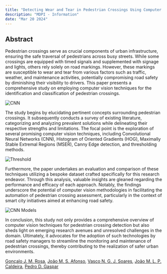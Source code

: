```yaml
---
title: "Detecting Wear and Tear in Pedestrian Crossings Using Computer Vision Techniques: Approaches, Challenges, and Opportunities"
description: "MDPI - Information"
date: "Mar 20 2024"
---
```


## Abstract

Pedestrian crossings serve as crucial components of urban infrastructure, ensuring the safe traversal of pedestrians across busy streets. While some crossings are equipped with timed signals and supplemented with signage and lights, others rely solely on road markings. However, these markings are susceptible to wear and tear from various factors such as traffic, weather, and maintenance activities, potentially compromising road safety by diminishing their visibility to drivers. This paper presents a comprehensive study on employing computer vision techniques for the identification and classification of pedestrian crossings.

![CNN](/cnn.webp)

The study begins by elucidating pertinent concepts surrounding pedestrian crossings. It subsequently conducts a survey of existing literature, categorizing and analyzing prevalent solutions while delineating their respective strengths and limitations. The focal point is the exploration of several promising computer vision techniques, including Convolutional Neural Networks (CNN), Histogram of Oriented Gradients (HOG), Maximally Stable Extremal Regions (MSER), Canny Edge detection, and thresholding methods.

![Threshold](/threshold.png)

Furthermore, the paper undertakes an evaluation and comparison of these techniques utilizing a bespoke dataset crafted specifically for this research endeavor. Through this analysis, valuable insights are gleaned regarding the performance and efficacy of each approach. Notably, the findings underscore the potential of computer vision methodologies in facilitating the automation of pedestrian crossing assessment, particularly in the context of smart city initiatives aimed at enhancing road safety.

![CNN Models](/detections.png)

In conclusion, this study not only provides a comprehensive overview of computer vision techniques for pedestrian crossing detection but also sheds light on emerging research avenues and unresolved challenges in the domain. Ultimately, it advocates for the adoption of such technologies by road safety managers to streamline the monitoring and maintenance of pedestrian crossings, thereby contributing to the realization of safer urban environments.

[Gonçalo J. M. Rosa](https://sciprofiles.com/profile/goncalo-rosa),
[João M. S. Afonso](https://sciprofiles.com/profile/3420204),
[Vasco N. G. J. Soares](https://sciprofiles.com/profile/vasco-g-soares),
[João M. L. P. Caldeira](https://sciprofiles.com/profile/2274),
[Pedro D. Gaspar](https://sciprofiles.com/profile/pedrodinisgaspar)
